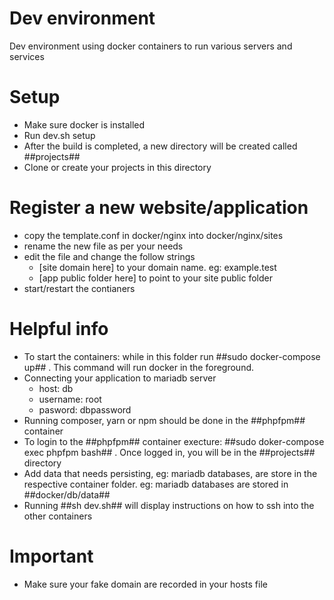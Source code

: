 # Dev environment

Dev environment using docker containers to run various servers and services

# Setup
- Make sure docker is installed 
- Run dev.sh setup
- After the build is completed, a new directory will be created called ##projects##
- Clone or create your projects in this directory

# Register a new website/application
- copy the template.conf in docker/nginx into docker/nginx/sites
- rename the new file as per your needs
- edit the file and change the follow strings
    - [site domain here]  to your domain name. eg: example.test
    - [app public folder here] to point to your site public folder
- start/restart the contianers

# Helpful info
- To start the containers: while in this folder run ##sudo docker-compose up## .
  This command will run docker in the foreground. 
- Connecting your application to mariadb server
   - host: db
   - username: root
   - pasword: dbpassword
- Running composer, yarn or npm should be done in the ##phpfpm## container
- To login to the ##phpfpm## container execture: ##sudo doker-compose exec phpfpm bash## . 
  Once logged in, you will be in the ##projects## directory
- Add data that needs persisting, eg: mariadb databases, are store in the respective container folder.
  eg: mariadb databases are stored in ##docker/db/data##
- Running ##sh dev.sh## will display instructions on how to ssh into the other containers

# Important
- Make sure your fake domain are recorded in your hosts file
